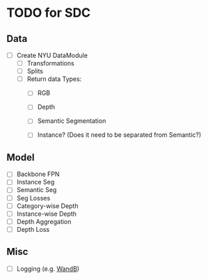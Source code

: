 # TODO for SDC

## Data
- [ ] Create NYU DataModule
  - [ ] Transformations
  - [ ] Splits
  - [ ] Return data Types:
    - [ ] RGB
    - [ ] Depth
    - [ ] Semantic Segmentation
    - [ ] Instance? (Does it need to be separated from Semantic?)


## Model

- [ ] Backbone FPN
- [ ] Instance Seg
- [ ] Semantic Seg
- [ ] Seg Losses
- [ ] Category-wise Depth
- [ ] Instance-wise Depth
- [ ] Depth Aggregation
- [ ] Depth Loss

## Misc
- [ ] Logging (e.g. [WandB](https://docs.wandb.ai/guides/integrations/lightning))